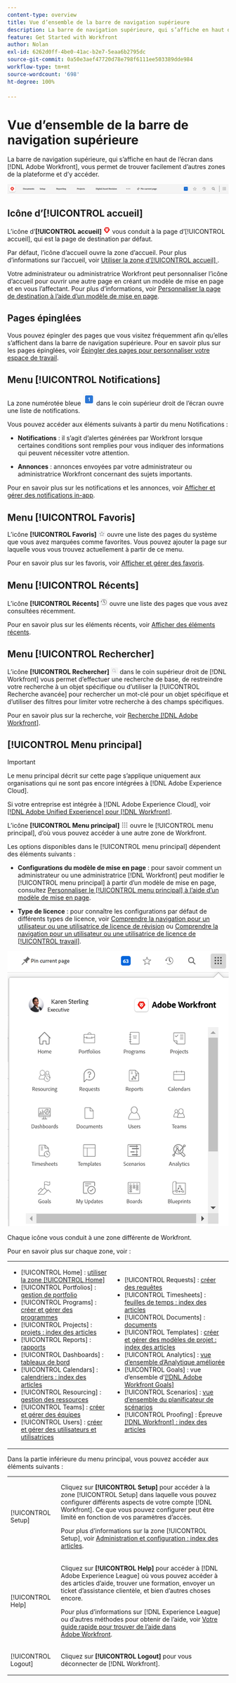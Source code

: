 ```yaml
---
content-type: overview
title: Vue d’ensemble de la barre de navigation supérieure
description: La barre de navigation supérieure, qui s’affiche en haut de l’écran dans  [!DNL Adobe Workfront] , vous permet de trouver facilement d’autres zones de la plateforme et d’y accéder.
feature: Get Started with Workfront
author: Nolan
exl-id: 6262d0ff-4be0-41ac-b2e7-5eaa6b2795dc
source-git-commit: 0a50e3aef47720d78e798f6111ee503389dde984
workflow-type: tm+mt
source-wordcount: '698'
ht-degree: 100%

---
```


# Vue d’ensemble de la barre de navigation supérieure

<!--Audited: 01/2024-->

La barre de navigation supérieure, qui s’affiche en haut de l’écran dans [!DNL Adobe Workfront], vous permet de trouver facilement d’autres zones de la plateforme et d’y accéder.

![Barre de navigation supérieure](assets/global-navigation-bar.png)

## Icône d’[!UICONTROL accueil]

L’icône d’**[!UICONTROL accueil]** ![](assets/home-icon.png) vous conduit à la page d’[!UICONTROL accueil], qui est la page de destination par défaut.

Par défaut, l’icône d’accueil ouvre la zone d’accueil. Pour plus d’informations sur l’accueil, voir [Utiliser la zone d’[!UICONTROL accueil] ](../../workfront-basics/using-home/using-the-home-area/use-the-home-area.md).

Votre administrateur ou administratrice Workfront peut personnaliser l’icône d’accueil pour ouvrir une autre page en créant un modèle de mise en page et en vous l’affectant. Pour plus d’informations, voir [Personnaliser la page de destination à l’aide d’un modèle de mise en page](/help/quicksilver/administration-and-setup/customize-workfront/use-layout-templates/customize-landing-page.md).

## Pages épinglées

Vous pouvez épingler des pages que vous visitez fréquemment afin qu’elles s’affichent dans la barre de navigation supérieure. Pour en savoir plus sur les pages épinglées, voir [Épingler des pages pour personnaliser votre espace de travail](../../workfront-basics/the-new-workfront-experience/pin-pages.md).

<!--
## [!UICONTROL Help] menu

The **[!UICONTROL Help]** menu allows you to search for help with a specific task, find more information on using [!DNL Workfront], view content related to the page you are currently on, or submit feedback about your experience.

To learn more about the Help menu, see [Access [!DNL Adobe Workfront] help](../../workfront-basics/navigate-workfront/workfront-navigation/access-workfront-help.md).
-->

## Menu [!UICONTROL Notifications]

La zone numérotée bleue ![](assets/notifications-icon.png) dans le coin supérieur droit de l’écran ouvre une liste de notifications.

Vous pouvez accéder aux éléments suivants à partir du menu Notifications :

* **Notifications** : il s’agit d’alertes générées par Workfront lorsque certaines conditions sont remplies pour vous indiquer des informations qui peuvent nécessiter votre attention.

* **Annonces** : annonces envoyées par votre administrateur ou administratrice Workfront concernant des sujets importants.

Pour en savoir plus sur les notifications et les annonces, voir [Afficher et gérer des notifications in-app](../../workfront-basics/using-notifications/view-and-manage-in-app-notifications.md).

## Menu [!UICONTROL Favoris]

L’icône **[!UICONTROL Favoris]** ![Favoris](assets/favorites-icon-62x55.png) ouvre une liste des pages du système que vous avez marquées comme favorites. Vous pouvez ajouter la page sur laquelle vous vous trouvez actuellement à partir de ce menu.

Pour en savoir plus sur les favoris, voir [Afficher et gérer des favoris](../../workfront-basics/navigate-workfront/recent-and-favorites/view-and-manage-favorites.md).

## Menu [!UICONTROL Récents]

L’icône **[!UICONTROL Récents]** ![[!UICONTROL Récents]](assets/recents-icon-40x43.png) ouvre une liste des pages que vous avez consultées récemment.

Pour en savoir plus sur les éléments récents, voir [Afficher des éléments récents](../../workfront-basics/navigate-workfront/recent-and-favorites/view-recent-items.md).

## Menu [!UICONTROL Rechercher]

L’icône **[!UICONTROL Rechercher]** ![](assets/search-icon.png) dans le coin supérieur droit de [!DNL Workfront] vous permet d’effectuer une recherche de base, de restreindre votre recherche à un objet spécifique ou d’utiliser la [!UICONTROL Recherche avancée] pour rechercher un mot-clé pour un objet spécifique et d’utiliser des filtres pour limiter votre recherche à des champs spécifiques.

Pour en savoir plus sur la recherche, voir [Recherche [!DNL Adobe Workfront]](../../workfront-basics/navigate-workfront/search/search-workfront.md).

## [!UICONTROL Menu principal]

>[!IMPORTANT]
>
>Le menu principal décrit sur cette page s’applique uniquement aux organisations qui ne sont pas encore intégrées à [!DNL Adobe Experience Cloud].
>
> Si votre entreprise est intégrée à [!DNL Adobe Experience Cloud], voir [[!DNL Adobe Unified Experience]  pour  [!DNL Workfront]](/help/quicksilver/workfront-basics/navigate-workfront/workfront-navigation/adobe-unified-experience.md).

L’icône **[!UICONTROL Menu principal]** ![Menu principal](assets/main-menu-icon.png) ouvre le [!UICONTROL menu principal], d’où vous pouvez accéder à une autre zone de Workfront.

Les options disponibles dans le [!UICONTROL menu principal] dépendent des éléments suivants :

* **Configurations du modèle de mise en page** : pour savoir comment un administrateur ou une administratrice [!DNL Workfront] peut modifier le [!UICONTROL menu principal] à partir d’un modèle de mise en page, consultez [Personnaliser le [!UICONTROL menu principal] à l’aide d’un modèle de mise en page](../../administration-and-setup/customize-workfront/use-layout-templates/customize-main-menu.md).

* **Type de licence** : pour connaître les configurations par défaut de différents types de licence, voir [Comprendre la navigation pour un utilisateur ou une utilisatrice de licence de révision](../../workfront-basics/navigate-workfront/workfront-navigation/reviewer-global-navigation-bar.md) ou [Comprendre la navigation pour un utilisateur ou une utilisatrice de licence de [!UICONTROL travail]](../../workfront-basics/navigate-workfront/workfront-navigation/worker-global-navigation-bar.md).

![Options du menu principal](assets/main-menu-options-350x481.png)

Chaque icône vous conduit à une zone différente de Workfront.

Pour en savoir plus sur chaque zone, voir :

<!--
<p data-mc-conditions="QuicksilverOrClassic.Draft mode">(NOTE: Update screenshot and add icons for new products/features.)</p>
-->

<table style="table-layout:auto"> 
 <col> 
 <col> 
 <tbody> 
  <tr> 
   <td> 
    <ul> 
     <li>[!UICONTROL Home] : <a href="../../workfront-basics/using-home/using-the-home-area/use-the-home-area.md" class="MCXref xref">utiliser la zone [!UICONTROL Home]</a></li> 
     <li>[!UICONTROL Portfolios] : <a href="../../manage-work/portfolios/portfolio-management-overview.md" class="MCXref xref">gestion de portfolio</a></li> 
     <li>[!UICONTROL Programs] : <a href="../../manage-work/portfolios/create-and-manage-programs/create-and-manage-programs.md" class="MCXref xref">créer et gérer des programmes</a></li> 
     <li>[!UICONTROL Projects] : <a href="../../manage-work/projects/projects-overview.md" class="MCXref xref">projets : index des articles</a></li> 
     <li>[!UICONTROL Reports] : <a href="../../reports-and-dashboards/reports/reports-overview.md" class="MCXref xref">rapports</a></li> 
     <li>[!UICONTROL Dashboards] : <a href="../../reports-and-dashboards/dashboards/dashboards-overview.md" class="MCXref xref">tableaux de bord</a></li> 
     <li>[!UICONTROL Calendars] : <a href="../../reports-and-dashboards/reports/calendars/calendars.md" class="MCXref xref">calendriers : index des articles</a></li> 
     <li>[!UICONTROL Resourcing] : <a href="../../resource-mgmt/resource-mgmt-overview/resource-management-overview.md" class="MCXref xref">gestion des ressources </a></li> 
     <li>[!UICONTROL Teams] : <a href="../../people-teams-and-groups/create-and-manage-teams/create-and-mange-teams.md" class="MCXref xref">créer et gérer des équipes</a></li> 
     <li>[!UICONTROL Users] : <a href="../../administration-and-setup/add-users/create-and-manage-users/create-and-manage-users.md" class="MCXref xref">créer et gérer des utilisateurs et utilisatrices</a></li> 
    </ul> </td> 
   <td> 
    <ul> 
     <li>[!UICONTROL Requests] : <a href="../../manage-work/requests/create-requests/create-requests.md" class="MCXref xref">créer des requêtes</a></li> 
     <li>[!UICONTROL Timesheets] : <a href="../../timesheets/timesheets-all.md" class="MCXref xref">feuilles de temps : index des articles</a></li> 
     <li>[!UICONTROL Documents] : <a href="../../documents/documents-overview.md" class="MCXref xref">documents</a></li> 
     <li>[!UICONTROL Templates] : <a href="../../manage-work/projects/create-and-manage-templates/create-manage-templates.md" class="MCXref xref">créer et gérer des modèles de projet : index des articles</a></li> 
     <li>[!UICONTROL Analytics] : <a href="../../enhanced-analytics/enhanced-analytics-overview.md" class="MCXref xref">vue d’ensemble d’Analytique améliorée</a></li> 
     <li>[!UICONTROL Goals] : vue d’ensemble d’<a href="../../workfront-goals/goal-management/wf-goals-overview.md" class="MCXref xref">[!DNL Adobe Workfront Goals]</a></li> 
     <li>[!UICONTROL Scenarios] : <a href="../../scenario-planner/scenario-planner-overview.md" class="MCXref xref">vue d’ensemble du planificateur de scénarios</a></li> 
     <li>[!UICONTROL Proofing] : Épreuve <a href="../../workfront-proof/workfront-proof.md" class="MCXref xref">[!DNL Workfront] : index des articles</a></li> 
    </ul> </td> 
  </tr> 
 </tbody> 
</table>

Dans la partie inférieure du menu principal, vous pouvez accéder aux éléments suivants :

<table style="table-layout:auto"> 
 <col> 
 <col> 
 <tbody> 
  <tr> 
   <td> <p class="bold">[!UICONTROL Setup]</p> </td> 
   <td> <p>Cliquez sur <b>[!UICONTROL Setup]</b> pour accéder à la zone [!UICONTROL Setup] dans laquelle vous pouvez configurer différents aspects de votre compte [!DNL Workfront]. Ce que vous pouvez configurer peut être limité en fonction de vos paramètres d’accès.</p> <p>Pour plus d’informations sur la zone [!UICONTROL Setup], voir <a href="../../administration-and-setup/administration-and-setup.md" class="MCXref xref">Administration et configuration : index des articles</a>.</p> </td> 
  </tr> 
  <tr> 
   <td> <p class="bold">[!UICONTROL Help]</p> </td> 
   <td> <p>Cliquez sur <b>[!UICONTROL Help]</b> pour accéder à [!DNL Adobe Experience League] où vous pouvez accéder à des articles d’aide, trouver une formation, envoyer un ticket d’assistance clientèle, et bien d’autres choses encore.</p> <p>Pour plus d’informations sur [!DNL Experience League] ou d’autres méthodes pour obtenir de l’aide, voir <a href="../../workfront-basics/tips-tricks-and-troubleshooting/guide-for-help-in-workfront.md" class="MCXref xref">Votre guide rapide pour trouver de l’aide dans Adobe Workfront</a>.</p> </td> 
  </tr>

<tr> 
   <td> <p class="bold">[!UICONTROL Logout]</p> </td> 
   <td>Cliquez sur <b>[!UICONTROL Logout]</b> pour vous déconnecter de [!DNL Workfront].</td> 
  </tr> 
 </tbody> 
</table>

